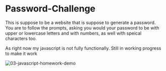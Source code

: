 # Password-Challenge

This is suppose to be a website that is suppose to generate a password.
You are to follow the prompts, asking you would your password to be with upper or lowercase letters and with numbers, as well with speical characters too.

As right now my javascript is not fully functionally. Still in working progress to make it work 

![03-javascript-homework-demo](https://user-images.githubusercontent.com/104479872/181659354-2eb373d8-4bdf-4f59-90d8-03725ed6291d.png)
